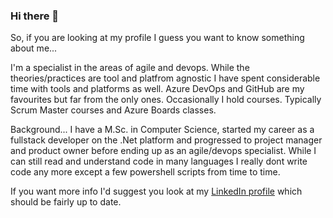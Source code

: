 ### Hi there 👋

So, if you are looking at my profile I guess you want to know something about me...

I'm a specialist in the areas of agile and devops. While the theories/practices are tool and platfrom agnostic I have spent considerable time with tools and platforms as well. Azure DevOps and GitHub are my favourites but far from the only ones. Occasionally I hold courses. Typically Scrum Master courses and Azure Boards classes. 

Background... I have a M.Sc. in Computer Science, started my career as a fullstack developer on the .Net platform and progressed to project manager and product owner before ending up as an agile/devops specialist. While I can still read and understand code in many languages I really dont write code any more except a few powershell scripts from time to time. 

If you want more info I'd suggest you look at my [LinkedIn profile](https://www.linkedin.com/in/jesperfernstrom) which should be fairly up to date. 

<!--
**jesfer/jesfer** is a ✨ _special_ ✨ repository because its `README.md` (this file) appears on your GitHub profile.

Here are some ideas to get you started:

- 🔭 I’m currently working on ...
- 🌱 I’m currently learning ...
- 👯 I’m looking to collaborate on ...
- 🤔 I’m looking for help with ...
- 💬 Ask me about ...
- 📫 How to reach me: ...
- 😄 Pronouns: ...
- ⚡ Fun fact: ...
-->
